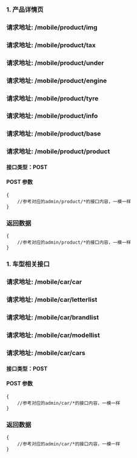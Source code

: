 ### 1. 产品详情页
### 请求地址: /mobile/product/img
### 请求地址: /mobile/product/tax
### 请求地址: /mobile/product/under
### 请求地址: /mobile/product/engine
### 请求地址: /mobile/product/tyre
### 请求地址: /mobile/product/info
### 请求地址: /mobile/product/base
### 请求地址: /mobile/product/product

#### 接口类型：POST

#### POST 参数

```
{
    //参考对应的admin/product/*的接口内容，一模一样   
}
```

### 返回数据

```
{
    //参考对应的admin/product/*的接口内容，一模一样   
}
```
### 1. 车型相关接口
### 请求地址: /mobile/car/car
### 请求地址: /mobile/car/letterlist
### 请求地址: /mobile/car/brandlist
### 请求地址: /mobile/car/modellist
### 请求地址: /mobile/car/cars

#### 接口类型：POST

#### POST 参数

```
{
    //参考对应的admin/car/*的接口内容，一模一样   
}
```

### 返回数据

```
{
    //参考对应的admin/car/*的接口内容，一模一样   
}
```